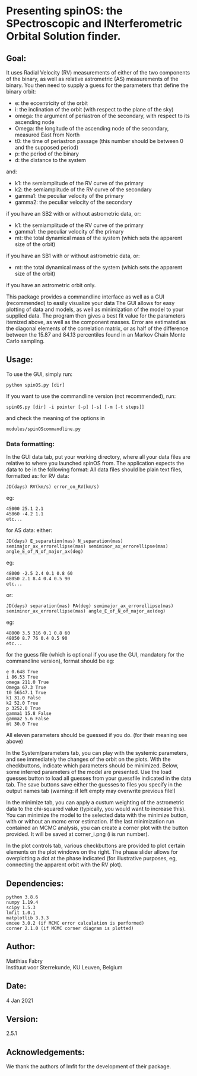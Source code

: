 # Presenting spinOS: the SPectroscopic and INterferometric Orbital Solution finder.

## Goal:

It uses Radial Velocity (RV) measurements of either of the two components of the binary, as well as relative
astrometric (AS) measurements of the binary. You then need to supply a guess for the parameters that define the binary
orbit:

- e:       the eccentricity of the orbit
- i:       the inclination of the orbit (with respect to the plane of the sky)
- omega:   the argument of periastron of the secondary, with respect to its ascending node
- Omega:   the longitude of the ascending node of the secondary, measured East from North
- t0:      the time of periastron passage (this number should be between 0 and the supposed period)
- p:       the period of the binary
- d:       the distance to the system

and:

- k1:      the semiamplitude of the RV curve of the primary
- k2:      the semiamplitude of the RV curve of the secondary
- gamma1:  the peculiar velocity of the primary
- gamma2:  the peculiar velocity of the secondary

if you have an SB2 with or without astrometric data, or:

- k1:      the semiamplitude of the RV curve of the primary
- gamma1:  the peculiar velocity of the primary
- mt:      the total dynamical mass of the system (which sets the apparent size of the orbit)

if you have an SB1 with or without astrometric data, or:

- mt:      the total dynamical mass of the system (which sets the apparent size of the orbit)

if you have an astrometric orbit only.

This package provides a commandline interface as well as a GUI (recommended) to easily visualize your data The GUI
allows for easy plotting of data and models, as well as minimization of the model to your supplied data. The program
then gives a best fit value for the parameters itemized above, as well as the component masses. Error are estimated as
the diagonal elements of the correlation matrix, or as half of the difference between the 15.87 and 84.13 percentiles
found in an Markov Chain Monte Carlo sampling.

## Usage:

To use the GUI, simply run:

    python spinOS.py [dir]

If you want to use the commandline version (not recommended), run:

    spinOS.py [dir] -i pointer [-p] [-s] [-m [-t steps]]

and check the meaning of the options in

    modules/spinOScommandline.py

### Data formatting:

In the GUI data tab, put your working directory, where all your data files are relative to where you launched spinOS
from. The application expects the data to be in the following format: All data files should be plain text files,
formatted as:
for RV data:

    JD(days) RV(km/s) error_on_RV(km/s)

eg:

    45000 25.1 2.1
    45860 -4.2 1.1
    etc...

for AS data:
either:

    JD(days) E_separation(mas) N_separation(mas) semimajor_ax_errorellipse(mas) semiminor_ax_errorellipse(mas) angle_E_of_N_of_major_ax(deg)

eg:

    48000 -2.5 2.4 0.1 0.8 60
    48050 2.1 8.4 0.4 0.5 90
    etc...

or:

    JD(days) separation(mas) PA(deg) semimajor_ax_errorellipse(mas) semiminor_ax_errorellipse(mas) angle_E_of_N_of_major_ax(deg)

eg:

    48000 3.5 316 0.1 0.8 60
    48050 8.7 76 0.4 0.5 90
    etc...

for the guess file (which is optional if you use the GUI, mandatory for the commandline version), format should be eg:

    e 0.648 True
    i 86.53 True
    omega 211.0 True
    Omega 67.3 True
    t0 56547.1 True
    k1 31.0 False
    k2 52.0 True
    p 3252.0 True
    gamma1 15.8 False
    gamma2 5.6 False
    mt 30.0 True

All eleven parameters should be guessed if you do. (for their meaning see above)

In the System/parameters tab, you can play with the systemic parameters, and see immediately the changes of the orbit on
the plots. With the checkbuttons, indicate which parameters should be minimized. Below, some inferred parameters of the
model are presented. Use the load guesses button to load all guesses from your guessfile indicated in the data tab. The
save buttons save either the guesses to files you specify in the output names tab (warning: if left empty may overwrite
previous file!)

In the minimize tab, you can apply a custum weighting of the astrometric data to the chi-squared value (typically, you
would want to increase this). You can minimize the model to the selected data with the minimize button, with or without
an mcmc error estimation. If the last minimization run contained an MCMC analysis, you can create a corner plot with the
button provided. It will be saved at corner_i.png (i is run number).

In the plot controls tab, various checkbuttons are provided to plot certain elements on the plot windows on the right.
The phase slider allows for overplotting a dot at the phase indicated (for illustrative purposes, eg, connecting the
apparent orbit with the RV plot).

## Dependencies:
    python 3.8.6
    numpy 1.19.4
    scipy 1.5.3
    lmfit 1.0.1
    matplotlib 3.3.3
    emcee 3.0.2 (if MCMC error calculation is performed)
    corner 2.1.0 (if MCMC corner diagram is plotted)

## Author:
Matthias Fabry  
Instituut voor Sterrekunde, KU Leuven, Belgium

## Date: 
4 Jan 2021

## Version:
2.5.1

## Acknowledgements:
We thank the authors of lmfit for the development of their package.